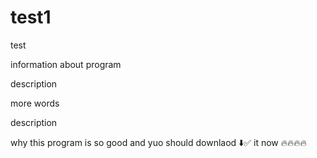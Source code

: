 # test1
test

information about program

description

more words

description 

why this program is so good and yuo should downlaod ⬇️✅ it now 🔥🔥🔥🔥
